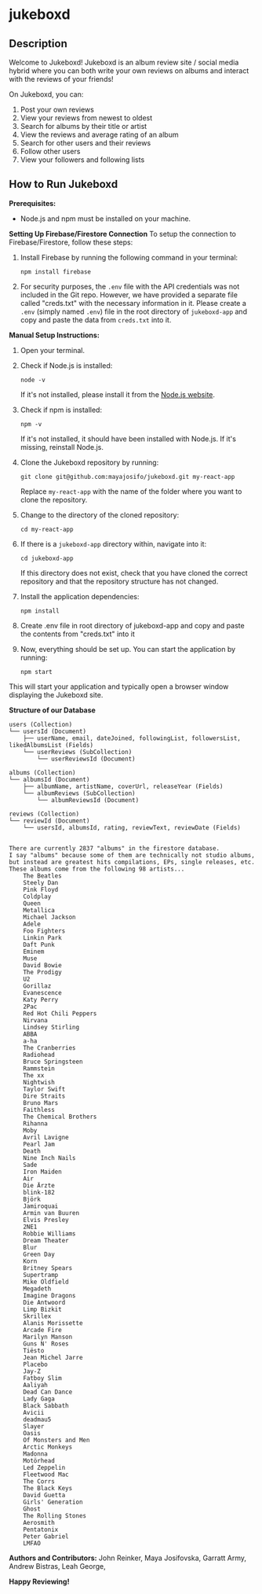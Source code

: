 # jukeboxd
## **Description**
Welcome to Jukeboxd! Jukeboxd is an album review site / social media hybrid where you can both write your own reviews on albums and interact with the reviews of your friends!

On Jukeboxd, you can:
1. Post your own reviews
2. View your reviews from newest to oldest
3. Search for albums by their title or artist
4. View the reviews and average rating of an album
5. Search for other users and their reviews
6. Follow other users
7. View your followers and following lists

## **How to Run Jukeboxd**

**Prerequisites:**
- Node.js and npm must be installed on your machine.

**Setting Up Firebase/Firestore Connection**
To setup the connection to Firebase/Firestore, follow these steps:

1. Install Firebase by running the following command in your terminal:

    ```
    npm install firebase
    ```

2. For security purposes, the `.env` file with the API credentials was not included in the Git repo. However, we have provided a separate file called "creds.txt" with the necessary information in it. Please create a `.env` (simply named `.env`) file in the root directory of `jukeboxd-app` and copy and paste the data from `creds.txt` into it.

**Manual Setup Instructions:**

1. Open your terminal.

3. Check if Node.js is installed:

    ```
    node -v
    ```

   If it's not installed, please install it from the [Node.js website](https://nodejs.org/).

4. Check if npm is installed:

    ```
    npm -v
    ```

   If it's not installed, it should have been installed with Node.js. If it's missing, reinstall Node.js.

5. Clone the Jukeboxd repository by running:

    ```
    git clone git@github.com:mayajosifo/jukeboxd.git my-react-app
    ```

   Replace `my-react-app` with the name of the folder where you want to clone the repository.

6. Change to the directory of the cloned repository:

    ```
    cd my-react-app
    ```

7. If there is a `jukeboxd-app` directory within, navigate into it:

    ```
    cd jukeboxd-app
    ```

   If this directory does not exist, check that you have cloned the correct repository and that the repository structure has not changed.

8. Install the application dependencies:

    ```
    npm install
    ```
    
9. Create .env file in root directory of jukeboxd-app and copy and paste the contents from "creds.txt" into it
    

10. Now, everything should be set up. You can start the application by running:

    ```
    npm start
    ```

This will start your application and typically open a browser window displaying the Jukeboxd site.

**Structure of our Database**

    users (Collection)
    └── usersId (Document)
        ├── userName, email, dateJoined, followingList, followersList, likedAlbumsList (Fields)
        └── userReviews (SubCollection)
            └── userReviewsId (Document)

    albums (Collection)
    └── albumsId (Document)
        ├── albumName, artistName, coverUrl, releaseYear (Fields)
        └── albumReviews (SubCollection)
            └── albumReviewsId (Document)

    reviews (Collection)
    └── reviewId (Document)
        └── usersId, albumsId, rating, reviewText, reviewDate (Fields)


    There are currently 2837 "albums" in the firestore database.
    I say "albums" because some of them are technically not studio albums, but instead are greatest hits compilations, EPs, single releases, etc.
    These albums come from the following 98 artists...
        The Beatles
        Steely Dan
        Pink Floyd
        Coldplay
        Queen
        Metallica
        Michael Jackson
        Adele
        Foo Fighters
        Linkin Park
        Daft Punk
        Eminem
        Muse
        David Bowie
        The Prodigy
        U2
        Gorillaz
        Evanescence
        Katy Perry
        2Pac
        Red Hot Chili Peppers
        Nirvana
        Lindsey Stirling
        ABBA
        a-ha
        The Cranberries
        Radiohead
        Bruce Springsteen
        Rammstein
        The xx
        Nightwish
        Taylor Swift
        Dire Straits
        Bruno Mars
        Faithless
        The Chemical Brothers
        Rihanna
        Moby
        Avril Lavigne
        Pearl Jam
        Death
        Nine Inch Nails
        Sade
        Iron Maiden
        Air
        Die Ärzte
        blink-182
        Björk
        Jamiroquai
        Armin van Buuren
        Elvis Presley
        2NE1
        Robbie Williams
        Dream Theater
        Blur
        Green Day
        Korn
        Britney Spears
        Supertramp
        Mike Oldfield
        Megadeth
        Imagine Dragons
        Die Antwoord
        Limp Bizkit
        Skrillex
        Alanis Morissette
        Arcade Fire
        Marilyn Manson
        Guns N' Roses
        Tiësto
        Jean Michel Jarre
        Placebo
        Jay-Z
        Fatboy Slim
        Aaliyah
        Dead Can Dance
        Lady Gaga
        Black Sabbath
        Avicii
        deadmau5
        Slayer
        Oasis
        Of Monsters and Men
        Arctic Monkeys
        Madonna
        Motörhead
        Led Zeppelin
        Fleetwood Mac
        The Corrs
        The Black Keys
        David Guetta
        Girls' Generation
        Ghost
        The Rolling Stones
        Aerosmith
        Pentatonix
        Peter Gabriel
        LMFAO


**Authors and Contributors:**
John Reinker,
Maya Josifovska,
Garratt Army,
Andrew Bistras,
Leah George,

**Happy Reviewing!**
 
